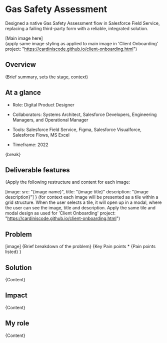 # Gas Safety Assessment
Designed a native Gas Safety Assessment flow in Salesforce Field Service, replacing a failing third-party form with a reliable, integrated solution.

[Main image here]  
(apply same image styling as applied to main image in 'Client Onboarding' project: "https://cardiniscode.github.io/client-onboarding.html")

## Overview  

(Brief summary, sets the stage, context)  

## At a glance 

* Role: Digital Product Designer

* Collaborators: Systems Architect, Salesforce Developers, Engineering Managers, and Operational Manager

* Tools: Salesforce Field Service, Figma, Salesforce Visualforce, Salesforce Flows, MS Excel

* Timeframe: 2022

{break}

## Deliverable features 

{Apply the following restructure and content for each image:

[image:
src: "{image name}",
title: "{image title}"
description: "{image description}"]
}
(for context each image will be presented as a tile within a grid structure. When the user selects a tile, it will open up in a modal, where the user can see the image, title and description. Apply the same tile and modal design as used for 'Client Onboarding' project: "https://cardiniscode.github.io/client-onboarding.html")

## Problem

[image]
{Brief breakdown of the problem}
{Key Pain points
    * {Pain points listed}
}

## Solution
{Content}

## Impact
{Content}

## My role
{Content}
